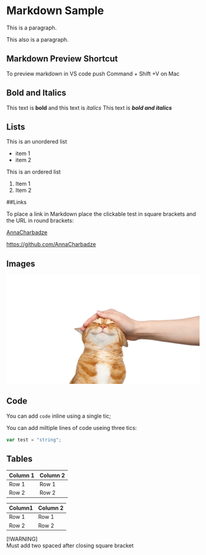 # Markdown Sample

This is a paragraph.

This also is a paragraph.

## Markdown Preview Shortcut

To preview markdown in VS code push Command + Shift +V on Mac

## Bold and Italics

This text is **bold** and this text is _italics_
This text is **_bold and italics_**

## Lists

This is an unordered list

- item 1
- item 2

This is an ordered list

1. Item 1
2. Item 2

##Links

To place a link in Markdown place the clickable test in square brackets and the URL in round brackets:

[AnnaCharbadze](https://github.com/AnnaCharbadze)

https://github.com/AnnaCharbadze

## Images

![A cat](cat.webp)

## Code

You can add `code` inline using a single tic;

You can add miltiple lines of code useing three tics:

```javascript
var test = "string";
```

## Tables

| Column 1 | Column 2 |
| -------- | -------- |
| Row 1    | Row 1    |
| Row 2    | Row 2    |

| Column1 | Column 2 |
| ------- | -------- |
| Row 1   | Row 1    |
| Row 2   | Row 2    |

[!WARNING]  
Must add two spaced after closing square bracket
